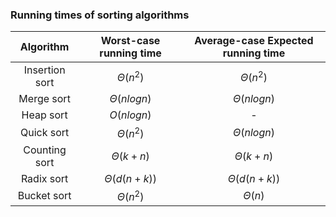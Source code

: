 ### Running times of sorting algorithms

|Algorithm|Worst-case running time|Average-case Expected running time
|:-:|:-:|:-:|
|Insertion sort|$Θ(n^2)$|$Θ(n^2)$
|Merge sort|$Θ(nlogn)$|$Θ(nlogn)$
|Heap sort|$O(nlogn)$|-
|Quick sort|$Θ(n^2)$|$Θ(nlogn)$
|Counting sort|$Θ(k+n)$|$Θ(k+n)$
|Radix sort|$Θ(d(n+k))$|$Θ(d(n+k))$
|Bucket sort|$Θ(n^2)$|$Θ(n)$